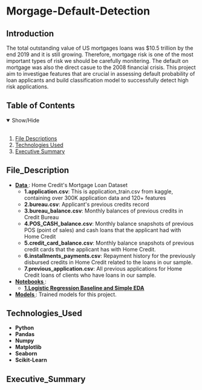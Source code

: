# Morgage-Default-Detection

## Introduction
The total outstanding value of US mortgages loans was $10.5 trillion by the end 2019 and it is still growing. Therefore, mortgage risk is one of the most important types of risk we should be carefully monitering. The default on mortgage was also the direct casue to the 2008 financial crisis. This project aim to investigae features that are crucial in assessing default probability of loan applicants and build classification model to successfully detect high risk applications.

## Table of Contents
<details open>
<summary>Show/Hide</summary>
<br>

1. [ File Descriptions ](#File_Description)
2. [ Technologies Used ](#Technologies_Used)    
3. [ Executive Summary ](#Executive_Summary)
</details>

## File_Description
* <strong>[ Data ](https://www.kaggle.com/c/home-credit-default-risk/data)</strong>: Home Credit's Mortgage Loan Dataset
   * <strong>1.application.csv</strong>: This is application_train.csv from kaggle, containing over 300K application data and 120+ features
   * <strong>2.bureau.csv</strong>: Applicant's previous credits record
   * <strong>3.bureau_balance.csv</strong>: Monthly balances of previous credits in Credit Bureau
   * <strong>4.POS_CASH_balance.csv</strong>: Monthly balance snapshots of previous POS (point of sales) and cash loans that the applicant had with Home Credit 
   * <strong>5.credit_card_balance.csv</strong>: Monthly balance snapshots of previous credit cards that the applicant has with Home Credit.
   * <strong>6.installments_payments.csv</strong>: Repayment history for the previously disbursed credits in Home Credit related to the loans in our sample.
   * <strong>7.previous_application.csv</strong>: All previous applications for Home Credit loans of clients who have loans in our sample.
* <strong>[ Notebooks ](https://www.kaggle.com/c/home-credit-default-risk/data)</strong>:
   * <strong>[1.Logistic Regression Baseline and Simple EDA ](https://github.com/garyjxgong/Morgage-Default-Detection/blob/master/1.%20Logistic%20Regression%20BaseLine.ipynb)</strong>
* <strong>[ Models ](https://github.com/garyjxgong/Morgage-Default-Detection/tree/master/Models)</strong>: Trained models for this project.

## Technologies_Used
* <strong>Python</strong>
* <strong>Pandas</strong>
* <strong>Numpy</strong>
* <strong>Matplotlib</strong>
* <strong>Seaborn</strong>
* <strong>Scikit-Learn</strong>

## Executive_Summary

